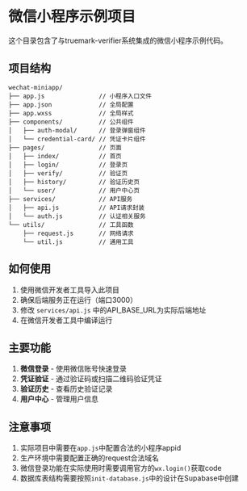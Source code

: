 # 微信小程序示例项目

这个目录包含了与truemark-verifier系统集成的微信小程序示例代码。

## 项目结构

```
wechat-miniapp/
├── app.js               // 小程序入口文件
├── app.json             // 全局配置
├── app.wxss             // 全局样式
├── components/          // 公共组件
│   ├── auth-modal/      // 登录弹窗组件
│   └── credential-card/ // 凭证卡片组件
├── pages/               // 页面
│   ├── index/           // 首页
│   ├── login/           // 登录页
│   ├── verify/          // 验证页
│   ├── history/         // 验证历史页
│   └── user/            // 用户中心页
├── services/            // API服务
│   ├── api.js           // API请求封装
│   └── auth.js          // 认证相关服务
└── utils/               // 工具函数
    ├── request.js       // 网络请求
    └── util.js          // 通用工具
```

## 如何使用

1. 使用微信开发者工具导入此项目
2. 确保后端服务正在运行（端口3000）
3. 修改 `services/api.js` 中的API_BASE_URL为实际后端地址
4. 在微信开发者工具中编译运行

## 主要功能

1. **微信登录** - 使用微信账号快速登录
2. **凭证验证** - 通过验证码或扫描二维码验证凭证
3. **验证历史** - 查看历史验证记录
4. **用户中心** - 管理用户信息

## 注意事项

1. 实际项目中需要在`app.js`中配置合法的小程序appid
2. 生产环境中需要配置正确的request合法域名
3. 微信登录功能在实际使用时需要调用官方的`wx.login()`获取code
4. 数据库表结构需要按照`init-database.js`中的设计在Supabase中创建